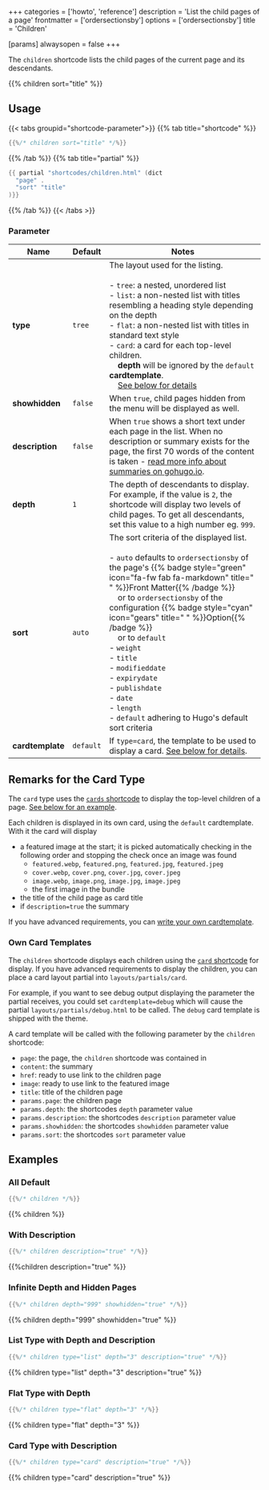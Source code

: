 +++
categories = ['howto', 'reference']
description = 'List the child pages of a page'
frontmatter = ['ordersectionsby']
options = ['ordersectionsby']
title = 'Children'

[params]
  alwaysopen = false
+++

The `children` shortcode lists the child pages of the current page and its descendants.

{{% children sort="title" %}}

## Usage

{{< tabs groupid="shortcode-parameter">}}
{{% tab title="shortcode" %}}

````go
{{%/* children sort="title" */%}}
````

{{% /tab %}}
{{% tab title="partial" %}}

````go
{{ partial "shortcodes/children.html" (dict
  "page" .
  "sort" "title"
)}}
````

{{% /tab %}}
{{< /tabs >}}

### Parameter

| Name               | Default           | Notes       |
|--------------------|-------------------|-------------|
| **type**           | `tree`            | The layout used for the listing.<br><br>- `tree`: a nested, unordered list<br>- `list`: a non-nested list with titles resembling a heading style depending on the depth<br>- `flat`: a non-nested list with titles in standard text style<br>- `card`: a card for each top-level children.<br>&nbsp;&nbsp;&nbsp;&nbsp;**depth** will be ignored by the `default` **cardtemplate**.<br>&nbsp;&nbsp;&nbsp;&nbsp;[See below for details](#remarks-for-the-card-type)<br> |
| **showhidden**     | `false`           | When `true`, child pages hidden from the menu will be displayed as well. |
| **description**    | `false`           | When `true` shows a short text under each page in the list. When no description or summary exists for the page, the first 70 words of the content is taken - [read more info about summaries on gohugo.io](https://gohugo.io/content/summaries/). |
| **depth**          | `1`               | The depth of descendants to display. For example, if the value is `2`, the shortcode will display two levels of child pages.  To get all descendants, set this value to a high  number eg. `999`. |
| **sort**           | `auto`            | The sort criteria of the displayed list.<br><br>- `auto` defaults to `ordersectionsby` of the page's {{% badge style="green" icon="fa-fw fab fa-markdown" title=" " %}}Front Matter{{% /badge %}}<br>&nbsp;&nbsp;&nbsp;&nbsp;or to `ordersectionsby` of the configuration {{% badge style="cyan" icon="gears" title=" " %}}Option{{% /badge %}}<br>&nbsp;&nbsp;&nbsp;&nbsp;or to `default`<br>- `weight`<br>- `title`<br>- `modifieddate`<br>- `expirydate`<br>- `publishdate`<br>- `date`<br>- `length`<br>- `default` adhering to Hugo's default sort criteria|
| **cardtemplate**   | `default`         | If `type=card`, the template to be used to display a card. [See below for details](#remarks-for-the-card-type). |

## Remarks for the Card Type

The `card` type uses the [`cards` shortcode](/shortcodes/cards) to display the top-level children of a page. [See below for an example](#card-type-with-description).

Each children is displayed in its own card, using the `default` cardtemplate. With it the card will display

- a featured image at the start; it is picked automatically checking in the following order and stopping the check once an image was found
    - `featured.webp`, `featured.png`, `featured.jpg`, `featured.jpeg`
    - `cover.webp`, `cover.png`, `cover.jpg`, `cover.jpeg`
    - `image.webp`, `image.png`, `image.jpg`, `image.jpeg`
    - the first image in the bundle
- the title of the child page as card title
- if `description=true` the summary

If you have advanced requirements, you can [write your own cardtemplate](#own-card-templates).

### Own Card Templates

The `children` shortcode displays each children using the [`card` shortcode](/shortcodes/card) for display. If you have advanced requirements to display the children, you can place a card layout partial into `layouts/partials/card`.

For example, if you want to see debug output displaying the parameter the partial receives, you could set `cardtemplate=debug` which will cause the partial `layouts/partials/debug.html` to be called. The `debug` card template is shipped with the theme.

A card template will be called with the following parameter by the `children` shortcode:

- `page`: the page, the `children` shortcode was contained in
- `content`: the summary
- `href`: ready to use link to the children page
- `image`: ready to use link to the featured image
- `title`: title of the children page
- `params.page`: the children page
- `params.depth`: the shortcodes `depth` parameter value
- `params.description`: the shortcodes `description` parameter value
- `params.showhidden`: the shortcodes `showhidden` parameter value
- `params.sort`: the shortcodes `sort` parameter value

## Examples

### All Default

````go
{{%/* children */%}}
````

{{% children %}}

### With Description

````go
{{%/* children description="true" */%}}
````

{{%children description="true" %}}

### Infinite Depth and Hidden Pages

````go
{{%/* children depth="999" showhidden="true" */%}}
````

{{% children depth="999" showhidden="true" %}}

### List Type with Depth and Description

````go
{{%/* children type="list" depth="3" description="true" */%}}
````

{{% children type="list" depth="3" description="true" %}}

### Flat Type with Depth

````go
{{%/* children type="flat" depth="3" */%}}
````

{{% children type="flat" depth="3" %}}

### Card Type with Description

````go
{{%/* children type="card" description="true" */%}}
````

{{% children type="card" description="true" %}}

